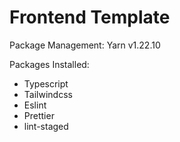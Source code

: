 # Frontend Template

Package Management: Yarn v1.22.10

Packages Installed:

- Typescript
- Tailwindcss
- Eslint
- Prettier
- lint-staged
